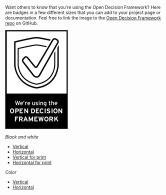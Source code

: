 Want others to know that you're using the Open Decision Framework? Here are badges in a few different sizes that you can add to your project page or documentation. Feel free to link the image to the [Open Decision Framework repo](https://github.com/red-hat-people-team/open-decision-framework) on GitHub.

![Vertical](ODF_Badge_Mojo-sidebar.jpg)

*Black and white*
* [Vertical](ODF_Badge_Mojo-sidebar.jpg)
* [Horizontal](ODF_Badge_Mojo-sidebar_horizontal.jpg)
* [Vertical for print](ODF_Badge_print.jpg)
* [Horizontal for print](ODF_Badge_print_horizontal.jpg)

*Color*
* [Vertical](ODF_Badge_Mojo-sidebar-red.jpg)
* [Horizontal](ODF_Badge_Mojo-sidebar_horizontal-red.jpg)
